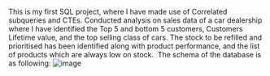 This is my first SQL project, where I have made use of Correlated subqueries and CTEs. 
Conducted analysis on sales data of a car dealership where I have identified the Top 5 and bottom 5 customers, Customers Lifetime value, and the top selling class of cars.
The stock to be refilled and prioritised has been identified along with product performance, and the list of products which are always low on stock. 
﻿
The schema of the database is as following:
![image](https://github.com/dakshit02q/model-cars/assets/69599534/021c7529-0276-4e21-8666-c88d2fc77b50)

